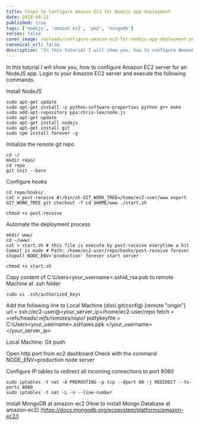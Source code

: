 ```yaml
---
title: Steps to Configure Amazon EC2 for Nodejs app deployment
date: 2019-09-15
published: true
tags: ['nodejs', 'amazon ec2', 'pm2', 'mongodb']
series: false
cover_image: /uploads/configure-amacon-ec2-for-nodejs-app-deployment.png
canonical_url: false
description: "In this tutorial I will show you, how to configure Amazon EC2 server for an NodeJS app"
---
```


In this tutorial I will show you, how to configure Amazon EC2 server for an NodeJS app. Login to your Amazon EC2 server and execute the following commands.

Install NodeJS
```
sudo apt-get update 
sudo apt-get install -y python-software-properties python g++ make 
sudo add-apt-repository ppa:chris-lea/node.js 
sudo apt-get update 
sudo apt-get install nodejs 
sudo apt-get install git 
sudo npm install forever -g
```

Initialize the remote git repo
```
cd ~/ 
mkdir repo/ 
cd repo 
git init --bare
```

Configure hooks
```
cd repo/hooks/ 
cat > post-receive #!/bin/sh GIT_WORK_TREE=/home/ec2-user/www export GIT_WORK_TREE git checkout -f cd $HOME/www ./start.sh
```
```
chmod +x post-receive
```
Automate the deployment process
```
mkdir www/ 
cd ~/www/ 
cat > start.sh # this file is execute by post-receive everytime a Git Commit is made # Path: /home/ec2-user/repo/hooks/post-receive forever stopall NODE_ENV='production' forever start server
```
```
chmod +x start.sh
```
Copy content of C:\Users\<your_username>\.sshid_rsa.pub to remote Machine at .ssh folder

```
sudo vi .ssh/authorized_keys
```

Add the following line to Local Machine (dist/.git/config)
[remote "origin"] url = ssh://ec2-user@<your_server_ip>/home/ec2-user/repo fetch = +refs/heads/*:refs/remotes/repo/* puttykeyfile = C:\Users\<your_username>\.ssh\aws.ppk </your_username></your_server_ip>

Local Machine: Git push

Open http port from ec2 dashboard
Check with the command NODE_ENV=production node server

Configure IP tables to redirect all incoming connections to port 8080
```
sudo iptables -t nat -A PREROUTING -p tcp --dport 80 -j REDIRECT --to-ports 8080 
sudo iptables -t nat -L -n --line-number
```

Install MongoDB at amazon-ec2
[How to install Mongo Database at amazon-ec2] (https://docs.mongodb.org/ecosystem/platforms/amazon-ec2/)